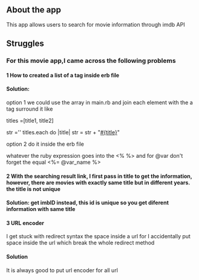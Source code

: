 ## About the app
This app allows users to search for movie information through imdb API

## Struggles

### For this  movie app,I came across the following problems

#### 1 How to created a list of a tag inside erb file

#### Solution:
option 1 we could use the array in main.rb and join each element with the a tag surround it like

titles =[title1, title2]

str =''
titles.each do |title|
  str = str + "<a href="">#{title}</a>"

option 2 do it inside the erb file

whatever the ruby expression goes into the  <% %> and for @var don't forget the equal  <%= @var_name %>

#### 2 With the searching result link, I first pass in title to get the information, however, there are movies with exactly same title but in different years. the title is not unique 

#### Solution: get imbID instead, this id is unique so you get diferent information with same title 


#### 3 URL encoder

I get stuck with redirect syntax the space inside a url for I accidentally put space inside the url which break the whole redirect method

#### Solution
It is always good to put url encoder for all url 


